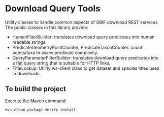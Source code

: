 # Download Query Tools
Utility classes to handle common aspects of GBIF download REST services. The public classes in this library provide:

  * HumanFilterBuilder: translates download query predicates into human readable strings.
  * PredicateGeometryPointCounter, PredicateTaxonCounter: count points/taxa to asses predicate complexity.
  * QueryParameterFilterBuilder: translates download query predicates into a flat query string that is suitable for HTTP links.
  * TitleLookup: Utility ws-client class to get dataset and species titles used in downloads.

## To build the project

Execute the Maven command:
```
mvn clean package verify install
```
